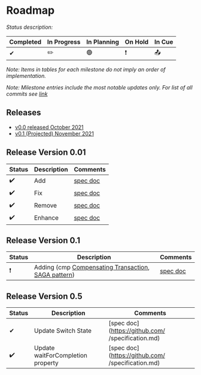 # Roadmap

_Status description:_

| Completed | In Progress | In Planning | On Hold |  In Cue | 
| --- | --- |  --- | --- | --- |
| ✔ | ✏️ | 🟢 | ❗️ | 📤 |   

_Note: Items in tables for each milestone do not imply an order of implementation._

_Note: Milestone entries include the most notable updates only. For list of all commits see [link](https://github.com/)_


## Releases

- [v0.0 released October 2021](#release-version-001)
- [v0.1 (Projected) November 2021](#release-version-01)

## Release Version 0.01

| Status | Description | Comments |
| --- | --- |  --- |
| ✔️| Add | [spec doc](../specification.md) |
| ✔️| Fix | [spec doc](../specification.md) |
| ✔️| Remove | [spec doc](../specification.md) |
| ✔️| Enhance | [spec doc](../specification.md) |

## Release Version 0.1
| Status | Description | Comments |
| --- | --- |  --- |
| ❗️ | Adding (cmp [Compensating Transaction](https://docs.microsoft.com/en-us/azure/architecture/patterns/compensating-transaction), [SAGA pattern](https://microservices.io/patterns/data/saga.html)) | [spec doc](https://github.com/serverlessworkflow/specification/blob/0.6.x/specification.md) |
## Release Version 0.5

| Status | Description | Comments |
| --- | --- |  --- |
| ✔ | Update Switch State | [spec doc](https://github.com/  /specification.md) |
| ✔️| Update waitForCompletion property | [spec doc](https://github.com/ /specification.md) |
